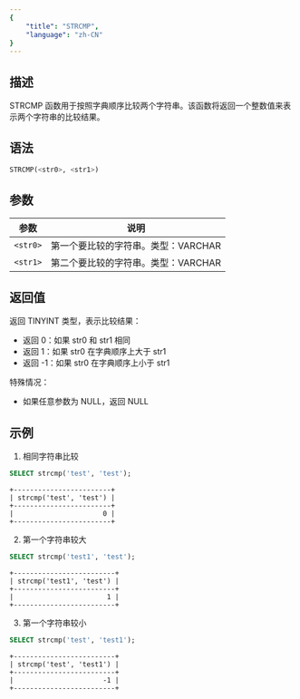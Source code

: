 ```yaml
---
{
    "title": "STRCMP",
    "language": "zh-CN"
}
---
```


## 描述

STRCMP 函数用于按照字典顺序比较两个字符串。该函数将返回一个整数值来表示两个字符串的比较结果。

## 语法

```sql
STRCMP(<str0>, <str1>)
```

## 参数
| 参数 | 说明 |
| ------- | ----------------------------------------- |
| `<str0>` | 第一个要比较的字符串。类型：VARCHAR |
| `<str1>` | 第二个要比较的字符串。类型：VARCHAR |

## 返回值

返回 TINYINT 类型，表示比较结果：
- 返回 0：如果 str0 和 str1 相同
- 返回 1：如果 str0 在字典顺序上大于 str1
- 返回 -1：如果 str0 在字典顺序上小于 str1

特殊情况：
- 如果任意参数为 NULL，返回 NULL

## 示例

1. 相同字符串比较
```sql
SELECT strcmp('test', 'test');
```
```text
+------------------------+
| strcmp('test', 'test') |
+------------------------+
|                      0 |
+------------------------+
```

2. 第一个字符串较大
```sql
SELECT strcmp('test1', 'test');
```
```text
+-------------------------+
| strcmp('test1', 'test') |
+-------------------------+
|                       1 |
+-------------------------+
```

3. 第一个字符串较小
```sql
SELECT strcmp('test', 'test1');
```
```text
+-------------------------+
| strcmp('test', 'test1') |
+-------------------------+
|                      -1 |
+-------------------------+
```
